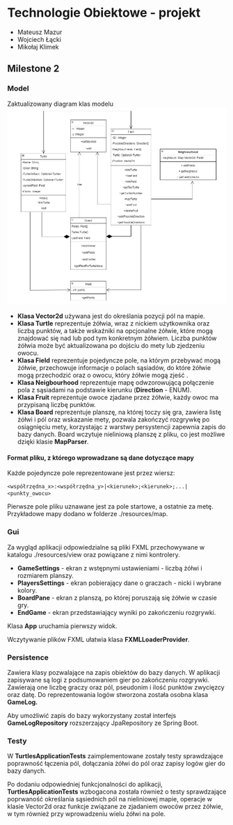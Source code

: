 ﻿# Technologie Obiektowe - projekt

- Mateusz Mazur
- Wojciech Łącki
- Mikołaj Klimek

## Milestone 2
### Model
Zaktualizowany diagram klas modelu
![image](./diagram2.jpg)

- **Klasa Vector2d** używana jest do określania pozycji pól na mapie.
- **Klasa Turtle** reprezentuje żółwia, wraz z nickiem użytkownika oraz liczbą punktów, a także wskaźniki na opcjonalne żółwie, które mogą znajdować się nad lub pod tym konkretnym żółwiem. Liczba punktów żółwia może być aktualizowana po dojściu do mety lub zjedzeniu owocu.
- **Klasa Field** reprezentuje pojedyncze pole, na którym przebywać mogą żółwie, przechowuje informacje o polach sąsiadów, do które żółwie mogą przechodzić oraz o owocu, który żółwie mogą zjeść .
- **Klasa Neigbourhood** reprezentuje  mapę odwzorowującą połączenie pola z sąsiadami na podstawie kierunku (**Direction**  - ENUM).
- **Klasa Fruit** reprezentuje owoce zjadane przez żółwie, każdy owoc ma przypisaną liczbę punktów.
- **Klasa Board** reprezentuje planszę, na której toczy się gra, zawiera listę żółwi i pól oraz wskazanie mety, pozwala zakończyć rozgrywkę po osiągnięciu mety, korzystając z warstwy persystencji zapewnia zapis do bazy danych.
Board wczytuje nieliniową planszę z pliku, co jest możliwe dzięki klasie **MapParser**.

#### Format pliku, z którego wprowadzane są dane dotyczące mapy
Każde pojedyncze pole reprezentowane jest przez wiersz:
```
<współrzędna_x>:<współrzędna_y>|<kierunek>;<kierunek>;...|<punkty_owocu>
```
Pierwsze pole pliku uznawane jest za pole startowe, a ostatnie za metę. Przykładowe mapy dodano w folderze ./resources/map.

### Gui
Za wygląd aplikacji odpowiedzialne są pliki FXML przechowywane w katalogu ./resources/view oraz powiązane z nimi kontrolery.
- **GameSettings** - ekran z wstępnymi ustawieniami - liczbą żółwi i rozmiarem planszy.
- **PlayersSettings** - ekran pobierający dane o graczach - nicki i wybrane kolory.
- **BoardPane** - ekran z planszą, po której poruszają się żółwie w czasie gry.
- **EndGame** - ekran przedstawiający wyniki po zakończeniu rozgrywki.

Klasa **App** uruchamia pierwszy widok.

Wczytywanie plików FXML ułatwia klasa **FXMLLoaderProvider**.

### Persistence
Zawiera klasy pozwalające na zapis obiektów do bazy danych. W aplikacji zapisywane są logi z podsumowaniem gier po zakończeniu rozgrywki. Zawierają one liczbę graczy oraz pól, pseudonim i ilość punktów zwycięzcy oraz datę. Do reprezentowania logów stworzona została osobna klasa **GameLog.** 

Aby umożliwić zapis do bazy wykorzystany został interfejs **GameLogRepository** rozszerzający JpaRepository ze Spring Boot.

### Testy
W **TurtlesApplicationTests** zaimplementowane zostały testy sprawdzające poprawność łączenia pól, dołączania żółwi do pól oraz zapisy logów gier do bazy danych.

Po dodaniu odpowiedniej funkcjonalności do aplikacji, **TurtlesApplicationTests** wzbogacona została również o testy sprawdzające poprwaność określania sąsiednich pól na nieliniowej mapie, operacje w klasie Vector2d oraz funkcje związane ze zjadaniem owoców przez żółwie, w tym również przy wprowadzeniu wielu żółwi na pole.
